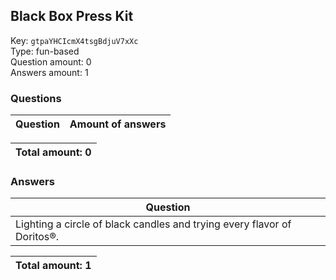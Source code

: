 ## Black Box Press Kit
Key: `gtpaYHCIcmX4tsgBdjuV7xXc`  
Type: fun-based  
Question amount: 0  
Answers amount: 1
### Questions
| Question | Amount of answers |
|---|---|

|Total amount: 0|
|---|

### Answers
| Question |
|---|
| Lighting a circle of black candles and trying every flavor of Doritos®. |

|Total amount: 1|
|---|
